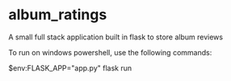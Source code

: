 # album_ratings
A small full stack application built in flask to store album reviews

To run on windows powershell, use the following commands:

$env:FLASK_APP="app.py"
flask run
